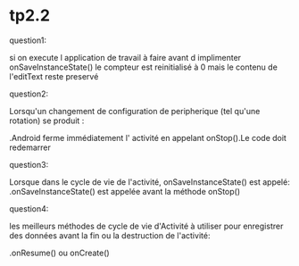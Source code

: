 # tp2.2
question1:

si on execute l application de travail à faire avant d implimenter onSaveInstanceState() le compteur est reinitialisé à 0 mais le contenu de l'editText reste preservé 

question2:

Lorsqu'un changement de configuration de peripherique (tel qu'une rotation) se produit :

.Android ferme immédiatement l' activité en appelant onStop().Le code doit redemarrer 

question3:

Lorsque dans le cycle de vie de l'activité, onSaveInstanceState() est appelé:
.onSaveInstanceState() est appelée avant la méthode onStop()   
	
	   
question4:

les meilleurs méthodes de cycle de vie d'Activité à utiliser pour enregistrer des données avant la fin ou la destruction de l'activité:

  .onResume() ou onCreate()
